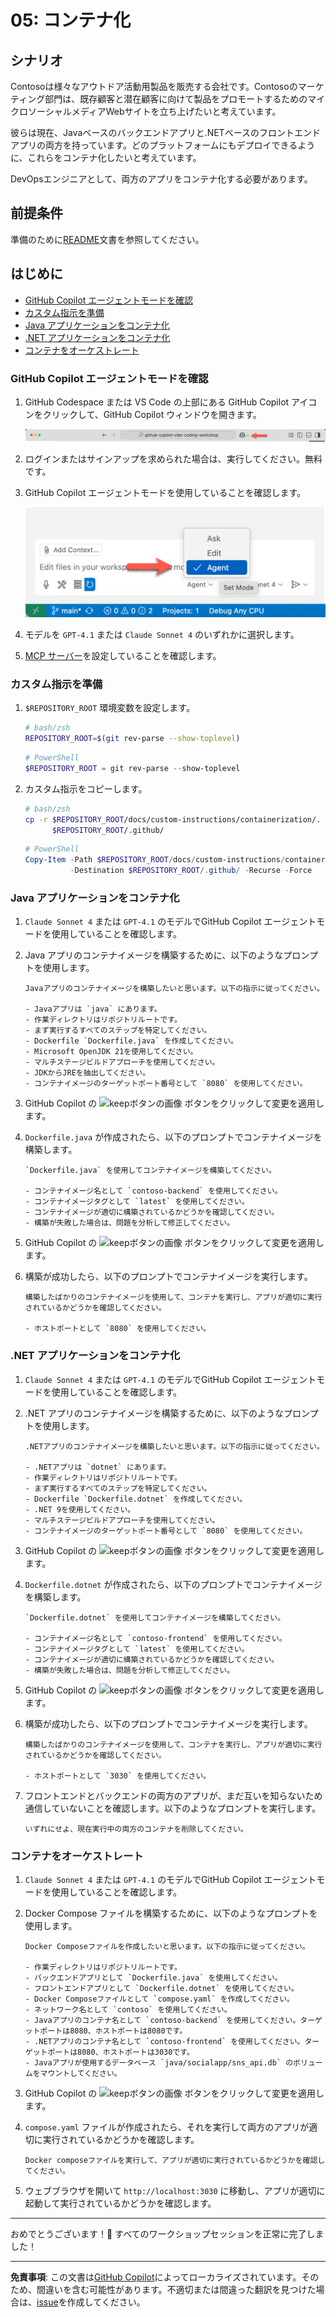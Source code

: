 # 05: コンテナ化

## シナリオ

Contosoは様々なアウトドア活動用製品を販売する会社です。Contosoのマーケティング部門は、既存顧客と潜在顧客に向けて製品をプロモートするためのマイクロソーシャルメディアWebサイトを立ち上げたいと考えています。

彼らは現在、Javaベースのバックエンドアプリと.NETベースのフロントエンドアプリの両方を持っています。どのプラットフォームにもデプロイできるように、これらをコンテナ化したいと考えています。

DevOpsエンジニアとして、両方のアプリをコンテナ化する必要があります。

## 前提条件

準備のために[README](../README.md)文書を参照してください。

## はじめに

- [GitHub Copilot エージェントモードを確認](#github-copilot-エージェントモードを確認)
- [カスタム指示を準備](#カスタム指示を準備)
- [Java アプリケーションをコンテナ化](#java-アプリケーションをコンテナ化)
- [.NET アプリケーションをコンテナ化](#net-アプリケーションをコンテナ化)
- [コンテナをオーケストレート](#コンテナをオーケストレート)

### GitHub Copilot エージェントモードを確認

1. GitHub Codespace または VS Code の上部にある GitHub Copilot アイコンをクリックして、GitHub Copilot ウィンドウを開きます。

   ![GitHub Copilot Chat を開く](../../../docs/images/setup-02.png)

1. ログインまたはサインアップを求められた場合は、実行してください。無料です。
1. GitHub Copilot エージェントモードを使用していることを確認します。

   ![GitHub Copilot エージェントモード](../../../docs/images/setup-03.png)

1. モデルを `GPT-4.1` または `Claude Sonnet 4` のいずれかに選択します。
1. [MCP サーバー](./00-setup.md#mcp-サーバーを設定)を設定していることを確認します。

### カスタム指示を準備

1. `$REPOSITORY_ROOT` 環境変数を設定します。

   ```bash
   # bash/zsh
   REPOSITORY_ROOT=$(git rev-parse --show-toplevel)
   ```

   ```powershell
   # PowerShell
   $REPOSITORY_ROOT = git rev-parse --show-toplevel
   ```

1. カスタム指示をコピーします。

    ```bash
    # bash/zsh
    cp -r $REPOSITORY_ROOT/docs/custom-instructions/containerization/. \
          $REPOSITORY_ROOT/.github/
    ```

    ```powershell
    # PowerShell
    Copy-Item -Path $REPOSITORY_ROOT/docs/custom-instructions/containerization/* `
              -Destination $REPOSITORY_ROOT/.github/ -Recurse -Force
    ```

### Java アプリケーションをコンテナ化

1. `Claude Sonnet 4` または `GPT-4.1` のモデルでGitHub Copilot エージェントモードを使用していることを確認します。
1. Java アプリのコンテナイメージを構築するために、以下のようなプロンプトを使用します。

    ```text
    Javaアプリのコンテナイメージを構築したいと思います。以下の指示に従ってください。

    - Javaアプリは `java` にあります。
    - 作業ディレクトリはリポジトリルートです。
    - まず実行するすべてのステップを特定してください。
    - Dockerfile `Dockerfile.java` を作成してください。
    - Microsoft OpenJDK 21を使用してください。
    - マルチステージビルドアプローチを使用してください。
    - JDKからJREを抽出してください。
    - コンテナイメージのターゲットポート番号として `8080` を使用してください。
    ```

1. GitHub Copilot の ![keepボタンの画像](https://img.shields.io/badge/keep-blue) ボタンをクリックして変更を適用します。

1. `Dockerfile.java` が作成されたら、以下のプロンプトでコンテナイメージを構築します。

    ```text
    `Dockerfile.java` を使用してコンテナイメージを構築してください。

    - コンテナイメージ名として `contoso-backend` を使用してください。
    - コンテナイメージタグとして `latest` を使用してください。
    - コンテナイメージが適切に構築されているかどうかを確認してください。
    - 構築が失敗した場合は、問題を分析して修正してください。
    ```

1. GitHub Copilot の ![keepボタンの画像](https://img.shields.io/badge/keep-blue) ボタンをクリックして変更を適用します。

1. 構築が成功したら、以下のプロンプトでコンテナイメージを実行します。

    ```text
    構築したばかりのコンテナイメージを使用して、コンテナを実行し、アプリが適切に実行されているかどうかを確認してください。
    
    - ホストポートとして `8080` を使用してください。
    ```

### .NET アプリケーションをコンテナ化

1. `Claude Sonnet 4` または `GPT-4.1` のモデルでGitHub Copilot エージェントモードを使用していることを確認します。
1. .NET アプリのコンテナイメージを構築するために、以下のようなプロンプトを使用します。

    ```text
    .NETアプリのコンテナイメージを構築したいと思います。以下の指示に従ってください。

    - .NETアプリは `dotnet` にあります。
    - 作業ディレクトリはリポジトリルートです。
    - まず実行するすべてのステップを特定してください。
    - Dockerfile `Dockerfile.dotnet` を作成してください。
    - .NET 9を使用してください。
    - マルチステージビルドアプローチを使用してください。
    - コンテナイメージのターゲットポート番号として `8080` を使用してください。
    ```

1. GitHub Copilot の ![keepボタンの画像](https://img.shields.io/badge/keep-blue) ボタンをクリックして変更を適用します。

1. `Dockerfile.dotnet` が作成されたら、以下のプロンプトでコンテナイメージを構築します。

    ```text
    `Dockerfile.dotnet` を使用してコンテナイメージを構築してください。

    - コンテナイメージ名として `contoso-frontend` を使用してください。
    - コンテナイメージタグとして `latest` を使用してください。
    - コンテナイメージが適切に構築されているかどうかを確認してください。
    - 構築が失敗した場合は、問題を分析して修正してください。
    ```

1. GitHub Copilot の ![keepボタンの画像](https://img.shields.io/badge/keep-blue) ボタンをクリックして変更を適用します。

1. 構築が成功したら、以下のプロンプトでコンテナイメージを実行します。

    ```text
    構築したばかりのコンテナイメージを使用して、コンテナを実行し、アプリが適切に実行されているかどうかを確認してください。
    
    - ホストポートとして `3030` を使用してください。
    ```

1. フロントエンドとバックエンドの両方のアプリが、まだ互いを知らないため通信していないことを確認します。以下のようなプロンプトを実行します。

    ```text
    いずれにせよ、現在実行中の両方のコンテナを削除してください。
    ```

### コンテナをオーケストレート

1. `Claude Sonnet 4` または `GPT-4.1` のモデルでGitHub Copilot エージェントモードを使用していることを確認します。
1. Docker Compose ファイルを構築するために、以下のようなプロンプトを使用します。

    ```text
    Docker Composeファイルを作成したいと思います。以下の指示に従ってください。
    
    - 作業ディレクトリはリポジトリルートです。
    - バックエンドアプリとして `Dockerfile.java` を使用してください。
    - フロントエンドアプリとして `Dockerfile.dotnet` を使用してください。
    - Docker Composeファイルとして `compose.yaml` を作成してください。
    - ネットワーク名として `contoso` を使用してください。
    - Javaアプリのコンテナ名として `contoso-backend` を使用してください。ターゲットポートは8080、ホストポートは8080です。
    - .NETアプリのコンテナ名として `contoso-frontend` を使用してください。ターゲットポートは8080、ホストポートは3030です。
    - Javaアプリが使用するデータベース `java/socialapp/sns_api.db` のボリュームをマウントしてください。
    ```

1. GitHub Copilot の ![keepボタンの画像](https://img.shields.io/badge/keep-blue) ボタンをクリックして変更を適用します。

1. `compose.yaml` ファイルが作成されたら、それを実行して両方のアプリが適切に実行されているかどうかを確認します。

    ```text
    Docker composeファイルを実行して、アプリが適切に実行されているかどうかを確認してください。
    ```

1. ウェブブラウザを開いて `http://localhost:3030` に移動し、アプリが適切に起動して実行されているかどうかを確認します。

---

おめでとうございます！🎉 すべてのワークショップセッションを正常に完了しました！

---

**免責事項**: この文書は[GitHub Copilot](https://docs.github.com/copilot/about-github-copilot/what-is-github-copilot)によってローカライズされています。そのため、間違いを含む可能性があります。不適切または間違った翻訳を見つけた場合は、[issue](https://github.com/microsoft/github-copilot-vibe-coding-workshop/issues/new)を作成してください。
